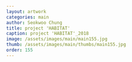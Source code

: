 ```yaml
---
layout: artwork 
categories: main 
author: Seokwoo Chung 
title: project 'HABITAT' 
caption: project 'HABITAT'_2018 
image: /assets/images/main/main155.jpg 
thumb: /assets/images/main/thumbs/main155.jpg 
order: 155 
---
```

